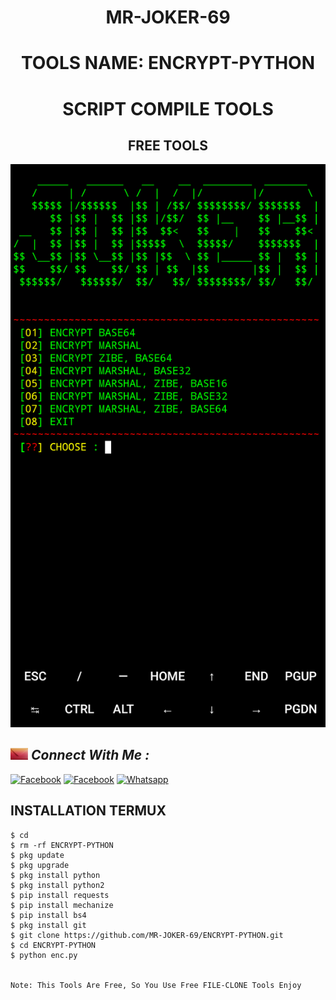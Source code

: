 <h1 align="center"> MR-JOKER-69 </h1>

<h1 align="center"> TOOLS NAME: ENCRYPT-PYTHON</h1>
<h1 align="center"> SCRIPT COMPILE TOOLS</h1>

<h2 align="center"> FREE TOOLS</h2>

![20200808_160757](https://github.com/MR-JOKER-69/ENCRYPT-PYTHON/blob/main/Screenshot_20220509-191622.png)

<h2><img width="28" src="https://github.com/DalpatRathore/dalpatrathore/blob/main/assets/icons/icon-contact.png" /><i> Connect With Me :</i></h2>

[![Facebook](https://img.shields.io/badge/Facebook_Page-red?style=for-the-badge&logo=facebook)](https://www.facebook.com/MRJOKER69X)
[![Facebook](https://img.shields.io/badge/Facebook_Id-green?style=for-the-badge&logo=facebook)](https://www.facebook.com/100044147289767)
[![Whatsapp](https://img.shields.io/badge/Whatsapp-blue?style=for-the-badge&logo=whatsapp)](https://wa.me/+8801750376469)


## <b>INSTALLATION TERMUX</b>

```
$ cd
$ rm -rf ENCRYPT-PYTHON
$ pkg update
$ pkg upgrade
$ pkg install python
$ pkg install python2
$ pip install requests
$ pip install mechanize
$ pip install bs4
$ pkg install git
$ git clone https://github.com/MR-JOKER-69/ENCRYPT-PYTHON.git
$ cd ENCRYPT-PYTHON
$ python enc.py


Note: This Tools Are Free, So You Use Free FILE-CLONE Tools Enjoy
